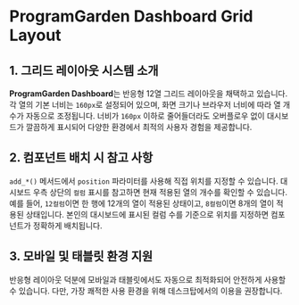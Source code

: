# ProgramGarden Dashboard Grid Layout
## 1. 그리드 레이아웃 시스템 소개

**ProgramGarden Dashboard**는 반응형 12열 그리드 레이아웃을 채택하고 있습니다. 각 열의 기본 너비는 `160px`로 설정되어 있으며, 화면 크기나 브라우저 너비에 따라 열 개수가 자동으로 조정됩니다. 너비가 `160px` 이하로 줄어들더라도 오버플로우 없이 대시보드가 깔끔하게 표시되어 다양한 환경에서 최적의 사용자 경험을 제공합니다.

## 2. 컴포넌트 배치 시 참고 사항

`add_*()` 메서드에서 `position` 파라미터를 사용해 직접 위치를 지정할 수 있습니다. 대시보드 우측 상단의 `컬럼` 표시를 참고하면 현재 적용된 열의 개수를 확인할 수 있습니다. 예를 들어, `12컬럼`이면 한 행에 12개의 열이 적용된 상태이고, `8컬럼`이면 8개의 열이 적용된 상태입니다. 본인의 대시보드에 표시된 컬럼 수를 기준으로 위치를 지정하면 컴포넌트가 정확하게 배치됩니다.

## 3. 모바일 및 태블릿 환경 지원

반응형 레이아웃 덕분에 모바일과 태블릿에서도 자동으로 최적화되어 안전하게 사용할 수 있습니다. 다만, 가장 쾌적한 사용 환경을 위해 데스크탑에서의 이용을 권장합니다.
